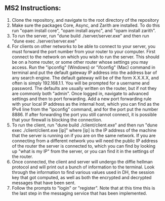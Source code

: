 ## MS2 Instructions:
1) Clone the repository, and navigate to the root directory of the repository
2) Make sure the packages Core, Async, and Zarith are installed. To do this run "opam install core", "opam install async", and "opam install zarith".
3) To run the server, run "dune build ./server/server.exe" and then run "dune exec ./server/server.exe"
4) For clients on other networks to be able to connect to your server, you must forward the port number from your router to your computer. First connect to the network on which you wish to run the server. This should be on a home router, or some other router whose settings you may access. Run the "ipconfig" (Windows) or "ifconfig" (Mac) command in terminal and put the default gateway IP address into the address bar of any search engine. The default gateway will be of the form X.X.X.X, and often is simply 192.168.1.1.
You will be prompted for a username and password. The defaults are usually written on the router, but if not they are commonly both "admin". Once logged in, navigate to advanced settings and then to port forwarding. Add a new port forwarding rule with your local IP address as the internal host, which you can find as the IPv4 line from the "ipconfig" command, and for the port put the number 8886.
If after forwarding the port you still cannot connect, it is possible that your firewall is blocking the connection.
5) To run the client, run "dune build ./client/client.exe" and then run "dune exec ./client/client.exe \[ip\]" where \[ip\] is the IP address of the machine that the server is running on if you are on the same network. If you are connecting from a different network you will need the public IP address of the router the server is connected to, which you can find by looking up "what is my IP" from the server, or you can find it in the settings of the router.
6) Once connected, the client and server will undergo the diffie hellman protocol and will print out a bunch of information to the terminal. Look through the information to find various values used in DH, the session key that got computed, as well as both the encrypted and decrypted messages that have been sent. 
7) Follow the prompts to "login" or "register". Note that at this time this is the last step in the messaging service that has been implemented.